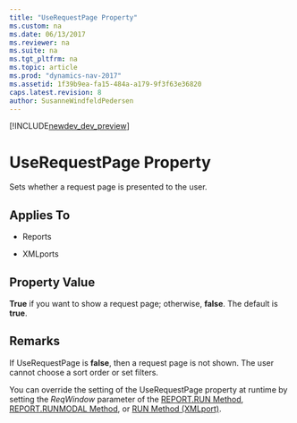 ```yaml
---
title: "UseRequestPage Property"
ms.custom: na
ms.date: 06/13/2017
ms.reviewer: na
ms.suite: na
ms.tgt_pltfrm: na
ms.topic: article
ms.prod: "dynamics-nav-2017"
ms.assetid: 1f39b9ea-fa15-484a-a179-9f3f63e36820
caps.latest.revision: 8
author: SusanneWindfeldPedersen
---
```


[!INCLUDE[newdev_dev_preview](../includes/newdev_dev_preview.md)]

# UseRequestPage Property
Sets whether a request page is presented to the user.  
  
## Applies To  
  
-   Reports  
  
-   XMLports  
  
## Property Value  
 **True** if you want to show a request page; otherwise, **false**. The default is **true**.  
  
## Remarks  
 If UseRequestPage is **false**, then a request page is not shown. The user cannot choose a sort order or set filters.  
  
 You can override the setting of the UseRequestPage property at runtime by setting the *ReqWindow* parameter of the [REPORT.RUN Method](../methods/devenv-report-run-method.md), [REPORT.RUNMODAL Method](../methods/devenv-report-runmodal-method.md), or [RUN Method \(XMLport\)](../methods/devenv-run-method-XMLport.md).